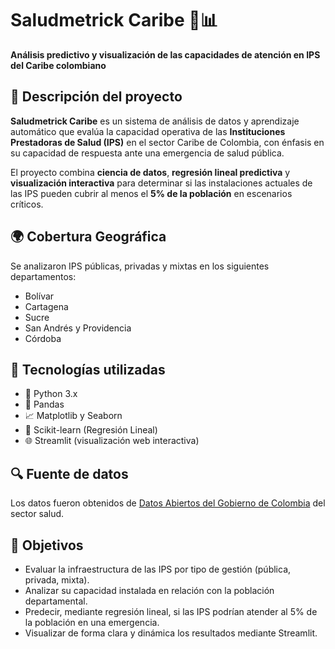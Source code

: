 # Saludmetrick Caribe 🏥📊

**Análisis predictivo y visualización de las capacidades de atención en IPS del Caribe colombiano**

## 📌 Descripción del proyecto

**Saludmetrick Caribe** es un sistema de análisis de datos y aprendizaje automático que evalúa la capacidad operativa de las **Instituciones Prestadoras de Salud (IPS)** en el sector Caribe de Colombia, con énfasis en su capacidad de respuesta ante una emergencia de salud pública. 

El proyecto combina **ciencia de datos**, **regresión lineal predictiva** y **visualización interactiva** para determinar si las instalaciones actuales de las IPS pueden cubrir al menos el **5% de la población** en escenarios críticos.

## 🌍 Cobertura Geográfica

Se analizaron IPS públicas, privadas y mixtas en los siguientes departamentos:

- Bolívar  
- Cartagena  
- Sucre  
- San Andrés y Providencia  
- Córdoba  

## 🧠 Tecnologías utilizadas

- 🐍 Python 3.x  
- 🐼 Pandas  
- 📈 Matplotlib y Seaborn  
- 🤖 Scikit-learn (Regresión Lineal)  
- 🌐 Streamlit (visualización web interactiva)

## 🔍 Fuente de datos

Los datos fueron obtenidos de [Datos Abiertos del Gobierno de Colombia](https://www.datos.gov.co/) del sector salud.

## 🎯 Objetivos

- Evaluar la infraestructura de las IPS por tipo de gestión (pública, privada, mixta).
- Analizar su capacidad instalada en relación con la población departamental.
- Predecir, mediante regresión lineal, si las IPS podrían atender al 5% de la población en una emergencia.
- Visualizar de forma clara y dinámica los resultados mediante Streamlit.

